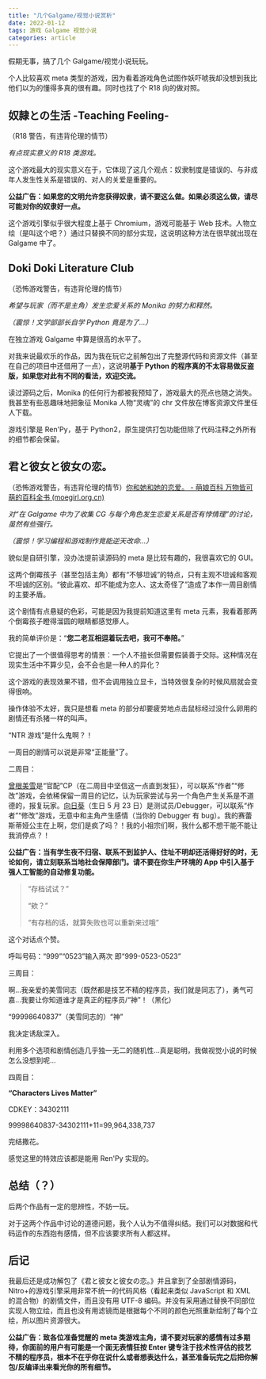 ```yaml
---
title: "几个Galgame/视觉小说赏析"
date: 2022-01-12
tags: 游戏 Galgame 视觉小说
categories: article
---
```


假期无事，搞了几个 Galgame/视觉小说玩玩。

个人比较喜欢 meta 类型的游戏，因为看着游戏角色试图作妖吓唬我却没想到我比他们以为的懂得多真的很有趣。同时也找了个 R18 向的做对照。

## 奴隷との生活 -Teaching Feeling-

（R18 警告，有违背伦理的情节）

_有点现实意义的 R18 类游戏。_

这个游戏最大的现实意义在于，它体现了这几个观点：奴隶制度是错误的、与非成年人发生性关系是错误的、对人的关爱是重要的。

**公益广告：如果您的文明允许您获得奴隶，请不要这么做。如果必须这么做，请尽可能对你的奴隶好一点。**

这个游戏引擎似乎很大程度上基于 Chromium，游戏可能基于 Web 技术。人物立绘（是叫这个吧？）通过只替换不同的部分实现，这说明这种方法在很早就出现在 Galgame 中了。

## Doki Doki Literature Club

（恐怖游戏警告，有违背伦理的情节）

_希望与玩家（而不是主角）发生恋爱关系的 Monika 的努力和释然。_

_（震惊！文学部部长自学 Python 竟是为了...）_

在独立游戏 Galgame 中算是很高的水平了。

对我来说最欢乐的作品，因为我在玩它之前解包出了完整源代码和资源文件（甚至在自己的项目中还借用了一点），这说明**基于 Python 的程序真的不太容易做反盗版，如果您对此有不同的看法，欢迎交流。**

读过源码之后，Monika 的任何行为都被我预知了，游戏最大的亮点也随之消失。我甚至有些恶趣味地把象征 Monika 人物“灵魂”的 chr 文件放在博客资源文件里任人下载。

游戏引擎是 Ren'Py，基于 Python2，原生提供打包功能但除了代码注释之外所有的细节都会保留。

## 君と彼女と彼女の恋。

（恐怖游戏警告，有违背伦理的情节）[你和她和她的恋爱。 - 萌娘百科 万物皆可萌的百科全书 (moegirl.org.cn)](https://moegirl.uk/%E4%BD%A0%E5%92%8C%E5%A5%B9%E5%92%8C%E5%A5%B9%E7%9A%84%E6%81%8B%E7%88%B1)

_对“在 Galgame 中为了收集 CG 与每个角色发生恋爱关系是否有悖情理”的讨论，虽然有些强行。_

_（震惊！学习编程和游戏制作竟能逆天改命...）_

貌似是自研引擎，没办法提前读源码的 meta 是比较有趣的，我很喜欢它的 GUI。

这两个倒霉孩子（甚至包括主角）都有“不够坦诚”的特点，只有主观不坦诚和客观不坦诚的区别。“彼此喜欢、却不能成为恋人、这太奇怪了”造成了本作一周目剧情的主要矛盾。

这个剧情有点悬疑的色彩，可能是因为我提前知道这里有 meta 元素，我看着那两个倒霉孩子瞪得溜圆的眼睛都感觉瘆人。

我的简单评价是：“**您二老互相逗着玩去吧，我可不奉陪。**”

它提出了一个很值得思考的情景：一个人不擅长但需要假装善于交际。这种情况在现实生活中不算少见，会不会也是一种人的异化？

这个游戏的表现效果不错，但不会调用独立显卡，当特效很复杂的时候风扇就会变得很响。

操作体验不太好，我只是想看 meta 的部分却要疲劳地点击鼠标经过没什么卵用的剧情还有杀猪一样的叫声。

“NTR 游戏”是什么鬼啊？！

一周目的剧情可以说是非常“正能量”了。

二周目：

[曾根美雪](https://moegirl.uk/%E6%9B%BE%E6%A0%B9%E7%BE%8E%E9%9B%AA)是“官配”CP（在二周目中坚信这一点直到发狂），可以联系“作者”“修改”游戏，会依稀保留一周目的记忆，认为玩家尝试与另一个角色产生关系是不道德的，报复玩家。[向日葵](<https://moegirl.uk/%E5%90%91%E6%97%A5%E8%91%B5(%E4%BD%A0%E5%92%8C%E5%A5%B9%E5%92%8C%E5%A5%B9%E7%9A%84%E6%81%8B%E7%88%B1)>)（生日 5 月 23 日）是测试员/Debugger，可以联系“作者”“修改”游戏，无意中和主角产生感情（当你的 Debugger 有 bug）。我的赛蕾斯蒂娅公主在上啊，您们是疯了吗？！我的小祖宗们啊，我什么都不想干能不能让我消停点？！

**公益广告：当有学生夜不归宿、联系不到监护人、住址不明却还活得好好的时，无论如何，请立刻联系当地社会保障部门。请不要在你生产环境的 App 中引入基于强人工智能的自动修复功能。**

> “存档试试？”
>
> “欸？”
>
> “有存档的话，就算失败也可以重新来过哦”

这个对话点个赞。

呼叫号码：“999”“0523”输入两次 即“999-0523-0523”

三周目：

啊...我亲爱的美雪同志（既然都是技艺不精的程序员，我们就是同志了），勇气可嘉...我要让你知道谁才是真正的程序员/“神”！（黑化）

“99998640837”（美雪同志的）“神”

我决定诱敌深入。

利用多个选项和剧情创造几乎独一无二的随机性...真是聪明，我做视觉小说的时候怎么没想到呢...

四周目：

**“Characters Lives Matter”**

CDKEY：34302111

99998640837-34302111+11=99,964,338,737

完结撒花。

感觉这里的特效应该都是能用 Ren'Py 实现的。

## 总结（？）

后两个作品有一定的思辨性，不妨一玩。

对于这两个作品中讨论的道德问题，我个人认为不值得纠结。我们可以对数据和代码运作的东西抱有感情，但不应该要求所有人都这样。

## 后记

我最后还是成功解包了《君と彼女と彼女の恋。》并且拿到了全部剧情源码，Nitro+的游戏引擎采用非常不统一的代码风格（看起来类似 JavaScript 和 XML 的混合物）的剧情文件，而且没有用 UTF-8 编码。并没有采用通过替换不同部位实现人物立绘，而且也没有用滤镜而是根据每个不同的颜色光照重新绘制了每个立绘，所以图片资源很大。

**公益广告：致各位准备觉醒的 meta 类游戏主角，请不要对玩家的感情有过多期待，你面前的用户有可能是一个面无表情狂按 Enter 键专注于技术性评估的技艺不精的程序员，根本不在乎你在说什么或者想表达什么，甚至准备玩完之后把你解包/反编译出来看光你的所有细节。**
